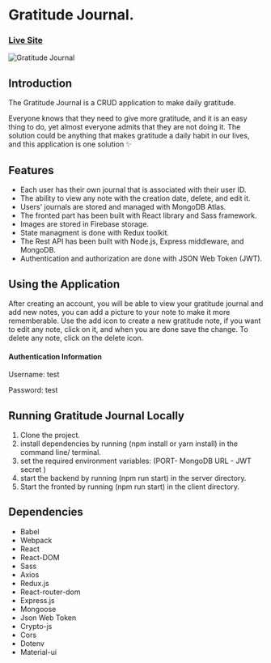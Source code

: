 # Gratitude Journal.

### [Live Site](https://daily-gratitude-app.herokuapp.com/)

![Gratitude Journal](https://i.postimg.cc/TPyBHMVd/gratitude-journal-journal.png)

## Introduction
The Gratitude Journal is a CRUD application to make daily gratitude. 

Everyone knows that they need to give more gratitude, and it is an easy thing to do, yet almost everyone admits that they are not doing it. The solution could be anything that makes gratitude a daily habit in our lives, and this application is one solution :sparkles:

## Features
- Each user has their own journal that is associated with their user ID.
- The ability to view any note with the creation date, delete, and edit it.
- Users' journals are stored and managed with MongoDB Atlas.
- The fronted part has been built with React library and Sass framework.
- Images are stored in Firebase storage.
- State managment is done with Redux toolkit.
- The Rest API has been built with Node.js, Express middleware, and MongoDB. 
- Authentication and authorization are done with JSON Web Token (JWT).


## Using the Application
After creating an account, you will be able to view your gratitude journal and add new notes, you can add a picture to your note to make it more rememberable.
Use the add icon to create a new gratitude note, if you want to edit any note, click on it, and when you are done save the change. To delete any note, click on the delete icon.

#### Authentication Information
Username: test

Password: test

## Running Gratitude Journal Locally
1. Clone the project.
2. install dependencies by running (npm install or yarn install) in the command line/ terminal.
3. set the required environment variables: (PORT- MongoDB URL - JWT secret ) 
4. start the backend by running (npm run start) in the server directory.
5. Start the fronted by running (npm run start) in the client directory.

## Dependencies
- Babel
- Webpack
- React
- React-DOM
- Sass
- Axios
- Redux.js
- React-router-dom
- Express.js
- Mongoose
- Json Web Token
- Crypto-js
- Cors
- Dotenv
- Material-ui
